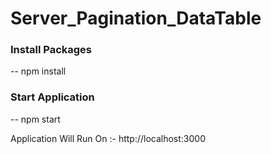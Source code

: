 # Server_Pagination_DataTable

### Install Packages

-- npm install

### Start Application

-- npm start


Application Will Run On :- http://localhost:3000
